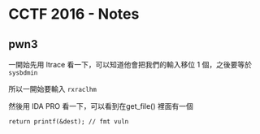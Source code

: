 # CCTF 2016 - Notes

## pwn3

一開始先用 ltrace 看一下，可以知道他會把我們的輸入移位 1 個，之後要等於 `sysbdmin`

所以一開始要輸入 `rxraclhm`


然後用 IDA PRO 看一下，可以看到在get_file() 裡面有一個

```
return printf(&dest); // fmt vuln
```
